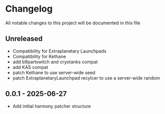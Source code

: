 # Changelog

All notable changes to this project will be documented in this file

## Unreleased

- Compatibility for Extraplanetary Launchpads
- Compatibility for Kethane
- add b9partswitch and cryotanks compat
- add KAS compat
- patch Kethane to use server-wide seed
- patch ExtraplanetaryLaunchpad recylcer to use a server-wide random


## 0.0.1 - 2025-06-27

- Add initial harmony patcher structure